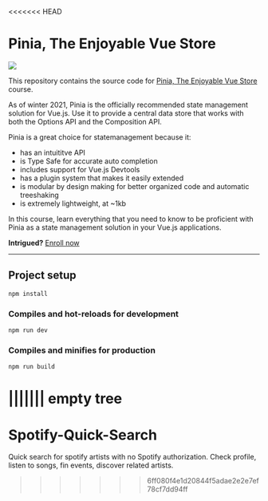 <<<<<<< HEAD
# Pinia, The Enjoyable Vue Store 

[![](https://vueschool.io/media/bc6229f7525d1df7f87bd22604eaa468/Pinia_not-transparent.png)](https://vueschool.io/courses/pinia-the-enjoyable-vue-store)

This repository contains the source code for [Pinia, The Enjoyable Vue Store](https://vueschool.io/courses/pinia-the-enjoyable-vue-store) course.

As of winter 2021, Pinia is the officially recommended state management solution for Vue.js. Use it to provide a central data store that works with both the Options API and the Composition API. 

Pinia is a great choice for statemanagement because it:

* has an intuititve API
* is Type Safe for accurate auto completion
* includes support for Vue.js Devtools
* has a plugin system that makes it easily extended
* is modular by design making for better organized code and automatic treeshaking
* is extremely lightweight, at ~1kb

In this course, learn everything that you need to know to be proficient with Pinia as a state management solution in your Vue.js applications.

**Intrigued?**
[Enroll now](https://vueschool.io/courses/pinia-the-enjoyable-vue-store)

---

## Project setup
```
npm install
```

### Compiles and hot-reloads for development
```
npm run dev
```

### Compiles and minifies for production
```
npm run build
```
||||||| empty tree
=======
# Spotify-Quick-Search
Quick search for spotify artists with no Spotify authorization. Check profile, listen to songs, fin events, discover related artists.
>>>>>>> 6ff080f4e1d20844f5adae2e2e7ef78cf7dd94ff
